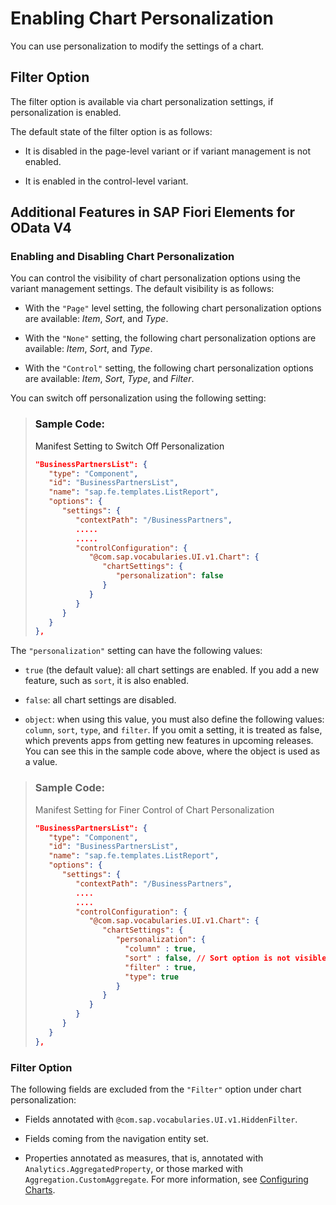 <!-- loio7d41330f363c49edb778821dc58fb0b1 -->

# Enabling Chart Personalization

You can use personalization to modify the settings of a chart.



<a name="loio7d41330f363c49edb778821dc58fb0b1__section_ktk_3zy_swb"/>

## Filter Option

The filter option is available via chart personalization settings, if personalization is enabled.

The default state of the filter option is as follows:

-   It is disabled in the page-level variant or if variant management is not enabled.

-   It is enabled in the control-level variant.




<a name="loio7d41330f363c49edb778821dc58fb0b1__section_vgq_5pz_swb"/>

## Additional Features in SAP Fiori Elements for OData V4



### Enabling and Disabling Chart Personalization

You can control the visibility of chart personalization options using the variant management settings. The default visibility is as follows:

-   With the `"Page"` level setting, the following chart personalization options are available: *Item*, *Sort*, and *Type*.

-   With the `"None"` setting, the following chart personalization options are available: *Item*, *Sort*, and *Type*.

-   With the `"Control"` setting, the following chart personalization options are available: *Item*, *Sort*, *Type*, and *Filter*.


You can switch off personalization using the following setting:

> ### Sample Code:  
> Manifest Setting to Switch Off Personalization
> 
> ```json
> "BusinessPartnersList": {
>    "type": "Component",
>    "id": "BusinessPartnersList",
>    "name": "sap.fe.templates.ListReport",
>    "options": {
>       "settings": {
>          "contextPath": "/BusinessPartners",
>          .....
>          .....    
>          "controlConfiguration": {
>             "@com.sap.vocabularies.UI.v1.Chart": {
>                "chartSettings": {
>                   "personalization": false         
>                }
>             }
>          }
>       }
>    }
> },
> ```

The `"personalization"` setting can have the following values:

-   `true` \(the default value\): all chart settings are enabled. If you add a new feature, such as `sort`, it is also enabled.

-   `false`: all chart settings are disabled.

-   `object`: when using this value, you must also define the following values: `column`, `sort`, `type`, and `filter`. If you omit a setting, it is treated as false, which prevents apps from getting new features in upcoming releases. You can see this in the sample code above, where the object is used as a value.


> ### Sample Code:  
> Manifest Setting for Finer Control of Chart Personalization
> 
> ```json
> "BusinessPartnersList": {
>    "type": "Component",
>    "id": "BusinessPartnersList",
>    "name": "sap.fe.templates.ListReport",
>    "options": {
>       "settings": {
>          "contextPath": "/BusinessPartners",
>          ....
>          ....
>          "controlConfiguration": {
>             "@com.sap.vocabularies.UI.v1.Chart": {
>                "chartSettings": {
>                   "personalization": {
>                     "column" : true,
>                     "sort" : false, // Sort option is not visible
>                     "filter" : true,
>                     "type": true
>                   }
>                }
>             }
>          }
>       }
>    }
> },
> ```



### Filter Option

The following fields are excluded from the `"Filter"` option under chart personalization:

-   Fields annotated with `@com.sap.vocabularies.UI.v1.HiddenFilter`.

-   Fields coming from the navigation entity set.

-   Properties annotated as measures, that is, annotated with `Analytics.AggregatedProperty`, or those marked with `Aggregation.CustomAggregate`. For more information, see [Configuring Charts](configuring-charts-653ed0f.md).



